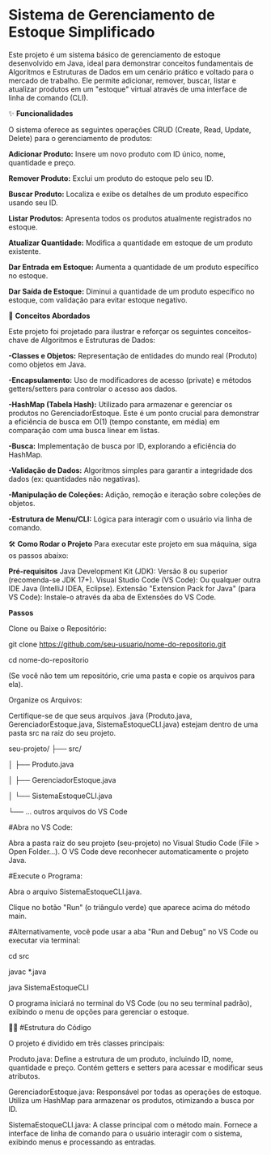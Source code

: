# Sistema de Gerenciamento de Estoque Simplificado

Este projeto é um sistema básico de gerenciamento de estoque desenvolvido em Java, ideal para demonstrar conceitos fundamentais de Algoritmos e Estruturas de Dados em um cenário prático e voltado para o mercado de trabalho. Ele permite adicionar, remover, buscar, listar e atualizar produtos em um "estoque" virtual através de uma interface de linha de comando (CLI).

✨ **Funcionalidades**

O sistema oferece as seguintes operações CRUD (Create, Read, Update, Delete) para o gerenciamento de produtos:

**Adicionar Produto:** Insere um novo produto com ID único, nome, quantidade e preço.

**Remover Produto:** Exclui um produto do estoque pelo seu ID.

**Buscar Produto:** Localiza e exibe os detalhes de um produto específico usando seu ID.

**Listar Produtos:** Apresenta todos os produtos atualmente registrados no estoque.

**Atualizar Quantidade:** Modifica a quantidade em estoque de um produto existente.

**Dar Entrada em Estoque:** Aumenta a quantidade de um produto específico no estoque.

**Dar Saída de Estoque:** Diminui a quantidade de um produto específico no estoque, com validação para evitar estoque negativo.

🚀 **Conceitos Abordados**

Este projeto foi projetado para ilustrar e reforçar os seguintes conceitos-chave de Algoritmos e Estruturas de Dados:

**-Classes e Objetos:** Representação de entidades do mundo real (Produto) como objetos em Java.

**-Encapsulamento:** Uso de modificadores de acesso (private) e métodos getters/setters para controlar o acesso aos dados.

**-HashMap (Tabela Hash):** Utilizado para armazenar e gerenciar os produtos no GerenciadorEstoque. Este é um ponto crucial para demonstrar a eficiência de busca em O(1) (tempo constante, em média) em comparação com uma busca linear em listas.

**-Busca:** Implementação de busca por ID, explorando a eficiência do HashMap.

**-Validação de Dados:** Algoritmos simples para garantir a integridade dos dados (ex: quantidades não negativas).

**-Manipulação de Coleções:** Adição, remoção e iteração sobre coleções de objetos.

**-Estrutura de Menu/CLI:** Lógica para interagir com o usuário via linha de comando.

🛠️ **Como Rodar o Projeto**
Para executar este projeto em sua máquina, siga os passos abaixo:

**Pré-requisitos**
Java Development Kit (JDK): Versão 8 ou superior (recomenda-se JDK 17+).
Visual Studio Code (VS Code): Ou qualquer outra IDE Java (IntelliJ IDEA, Eclipse).
Extensão "Extension Pack for Java" (para VS Code): Instale-o através da aba de Extensões do VS Code.

**Passos**

Clone ou Baixe o Repositório:

git clone https://github.com/seu-usuario/nome-do-repositorio.git

cd nome-do-repositorio

(Se você não tem um repositório, crie uma pasta e copie os arquivos para ela).

Organize os Arquivos:

Certifique-se de que seus arquivos .java (Produto.java, GerenciadorEstoque.java, SistemaEstoqueCLI.java) estejam dentro de uma pasta src na raiz do seu projeto.

seu-projeto/
├── src/

│   ├── Produto.java

│   ├── GerenciadorEstoque.java

│   └── SistemaEstoqueCLI.java

└── ... outros arquivos do VS Code

#Abra no VS Code:

Abra a pasta raiz do seu projeto (seu-projeto) no Visual Studio Code (File > Open Folder...). O VS Code deve reconhecer automaticamente o projeto Java.

#Execute o Programa:

Abra o arquivo SistemaEstoqueCLI.java.

Clique no botão "Run" (o triângulo verde) que aparece acima do método main.

#Alternativamente, você pode usar a aba "Run and Debug" no VS Code ou executar via terminal:

cd src

javac *.java

java SistemaEstoqueCLI

O programa iniciará no terminal do VS Code (ou no seu terminal padrão), exibindo o menu de opções para gerenciar o estoque.

🧑‍💻 #Estrutura do Código

O projeto é dividido em três classes principais:

Produto.java: Define a estrutura de um produto, incluindo ID, nome, quantidade e preço. Contém getters e setters para acessar e modificar seus atributos.

GerenciadorEstoque.java: Responsável por todas as operações de estoque. Utiliza um HashMap para armazenar os produtos, otimizando a busca por ID.

SistemaEstoqueCLI.java: A classe principal com o método main. Fornece a interface de linha de comando para o usuário interagir com o sistema, exibindo menus e processando as entradas.
